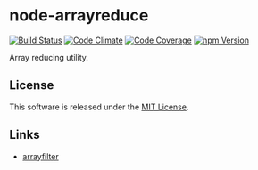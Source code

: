 node-arrayreduce
==========

<!-- Badge Start -->
<a name="badges"></a>

[![Build Status][bd_travis_shield_url]][bd_travis_url]
[![Code Climate][bd_codeclimate_shield_url]][bd_codeclimate_url]
[![Code Coverage][bd_codeclimate_coverage_shield_url]][bd_codeclimate_url]
[![npm Version][bd_npm_shield_url]][bd_npm_url]

[bd_repo_url]: https://github.com/okunishinishi/node-node-arrayreduce
[bd_travis_url]: http://travis-ci.org/okunishinishi/node-node-arrayreduce
[bd_travis_shield_url]: http://img.shields.io/travis/okunishinishi/node-node-arrayreduce.svg?style=flat
[bd_license_url]: https://github.com/okunishinishi/node-node-arrayreduce/blob/master/LICENSE
[bd_codeclimate_url]: http://codeclimate.com/github/okunishinishi/node-node-arrayreduce
[bd_codeclimate_shield_url]: http://img.shields.io/codeclimate/github/okunishinishi/node-node-arrayreduce.svg?style=flat
[bd_codeclimate_coverage_shield_url]: http://img.shields.io/codeclimate/coverage/github/okunishinishi/node-node-arrayreduce.svg?style=flat
[bd_gemnasium_url]: https://gemnasium.com/okunishinishi/node-node-arrayreduce
[bd_gemnasium_shield_url]: https://gemnasium.com/okunishinishi/node-node-arrayreduce.svg
[bd_npm_url]: http://www.npmjs.org/package/node-arrayreduce
[bd_npm_shield_url]: http://img.shields.io/npm/v/node-arrayreduce.svg?style=flat

<!-- Badge End -->


<!-- Description Start -->
<a name="description"></a>

Array reducing utility.

<!-- Description End -->



<!-- Sections Start -->
<a name="sections"></a>


<!-- Sections Start -->


<!-- LICENSE Start -->
<a name="license"></a>

License
-------
This software is released under the [MIT License](https://github.com/okunishinishi/node-node-arrayreduce/blob/master/LICENSE).

<!-- LICENSE End -->


<!-- Links Start -->
<a name="links"></a>

Links
------

+ [arrayfilter](https://github.com/okunishinishi/node-arrayfilter)

<!-- Links End -->
